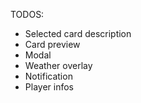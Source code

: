 TODOS:
- Selected card description
- Card preview
- Modal
- Weather overlay
- Notification
- Player infos
